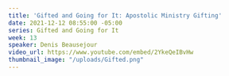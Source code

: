 ```yaml
---
title: 'Gifted and Going for It: Apostolic Ministry Gifting'
date: 2021-12-12 08:55:00 -05:00
series: Gifted and Going for It
week: 13
speaker: Denis Beausejour
video_url: https://www.youtube.com/embed/2YkeQeIBvHw
thumbnail_image: "/uploads/Gifted.png"
---
```


